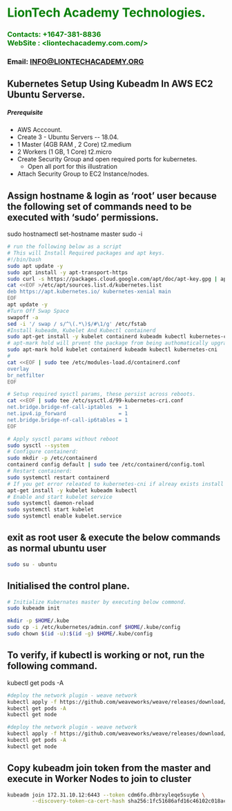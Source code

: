 #  **<span style="color:green">LionTech Academy Technologies.</span>**
### **<span style="color:green">Contacts: +1647-381-8836<br> WebSite : <liontechacademy.com.com/></span>**
### **Email: INFO@LIONTECHACADEMY.ORG**



## Kubernetes Setup Using Kubeadm In AWS EC2 Ubuntu Serverse.
##### Prerequisite
+ AWS Acccount.
+ Create 3 - Ubuntu Servers -- 18.04.
+ 1 Master (4GB RAM , 2 Core)  t2.medium
+ 2 Workers  (1 GB, 1 Core)     t2.micro
+ Create Security Group and open required ports for kubernetes.
   + Open all port for this illustration
+ Attach Security Group to EC2 Instance/nodes.

## Assign hostname &  login as ‘root’ user because the following set of commands need to be executed with ‘sudo’ permissions.
sudo hostnamectl set-hostname master
sudo -i

``` sh
# run the following below as a script
# This will Install Required packages and apt keys.
#!/bin/bash
sudo apt update -y
sudo apt install -y apt-transport-https
sudo curl -s https://packages.cloud.google.com/apt/doc/apt-key.gpg | apt-key add -
cat <<EOF >/etc/apt/sources.list.d/kubernetes.list
deb https://apt.kubernetes.io/ kubernetes-xenial main
EOF
apt update -y
#Turn Off Swap Space
swapoff -a
sed -i '/ swap / s/^\(.*\)$/#\1/g' /etc/fstab
#Install kubeadm, Kubelet And Kubectl containerd
sudo apt-get install -y kubelet containerd kubeadm kubectl kubernetes-cni 
# apt-mark hold will prvent the package from being authomatically upgraded or removed
sudo apt-mark hold kubelet containerd kubeadm kubectl kubernetes-cni 
# 
cat <<EOF | sudo tee /etc/modules-load.d/containerd.conf
overlay
br_netfilter
EOF

# Setup required sysctl params, these persist across reboots.
cat <<EOF | sudo tee /etc/sysctl.d/99-kubernetes-cri.conf
net.bridge.bridge-nf-call-iptables  = 1
net.ipv4.ip_forward                 = 1
net.bridge.bridge-nf-call-ip6tables = 1
EOF

# Apply sysctl params without reboot
sudo sysctl --system
# Configure containerd:
sudo mkdir -p /etc/containerd
containerd config default | sudo tee /etc/containerd/config.toml
# Restart containerd:
sudo systemctl restart containerd
# If you get error releated to kubernetes-cni if alreay exists install with out kubernetes-cni
apt-get install -y kubelet kubeadm kubectl 
# Enable and start kubelet service
sudo systemctl daemon-reload 
sudo systemctl start kubelet 
sudo systemctl enable kubelet.service
```
## exit as root user & execute the below commands as normal ubuntu user
```sh
sudo su - ubuntu
```

## Initialised the control plane.
``` sh
# Initialize Kubernates master by executing below commond.
sudo kubeadm init

mkdir -p $HOME/.kube
sudo cp -i /etc/kubernetes/admin.conf $HOME/.kube/config
sudo chown $(id -u):$(id -g) $HOME/.kube/config
```
## To verify, if kubectl is working or not, run the following command.
kubectl get pods -A
```sh
#deploy the network plugin - weave network
kubectl apply -f https://github.com/weaveworks/weave/releases/download/v2.8.1/weave-daemonset-k8s.yaml
kubectl get pods -A
kubectl get node
```
```sh
#deploy the network plugin - weave network
kubectl apply -f https://github.com/weaveworks/weave/releases/download/v2.8.1/weave-daemonset-k8s.yaml
kubectl get pods -A
kubectl get node
```
## Copy kubeadm join token from the master and execute in Worker Nodes to join to cluster
```sh
kubeadm join 172.31.10.12:6443 --token cdm6fo.dhbrxyleqe5suy6e \
        --discovery-token-ca-cert-hash sha256:1fc51686afd16c46102c018acb71ef9537c1226e331840e7d401630b96298e7d
```



